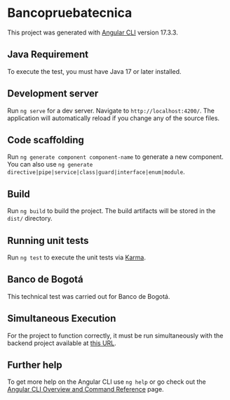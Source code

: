 # Bancopruebatecnica

This project was generated with [Angular CLI](https://github.com/angular/angular-cli) version 17.3.3.

## Java Requirement

To execute the test, you must have Java 17 or later installed.

## Development server

Run `ng serve` for a dev server. Navigate to `http://localhost:4200/`. The application will automatically reload if you change any of the source files.

## Code scaffolding

Run `ng generate component component-name` to generate a new component. You can also use `ng generate directive|pipe|service|class|guard|interface|enum|module`.

## Build

Run `ng build` to build the project. The build artifacts will be stored in the `dist/` directory.

## Running unit tests

Run `ng test` to execute the unit tests via [Karma](https://karma-runner.github.io).


## Banco de Bogotá

This technical test was carried out for Banco de Bogotá.

## Simultaneous Execution

For the project to function correctly, it must be run simultaneously with the backend project available at [this URL](https://github.com/diagomezpa/BackPruebatecnica.git).


## Further help

To get more help on the Angular CLI use `ng help` or go check out the [Angular CLI Overview and Command Reference](https://angular.io/cli) page.

